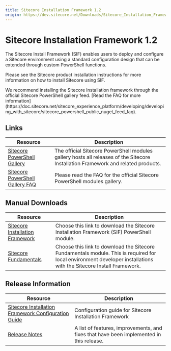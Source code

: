 ```yaml
---
title: Sitecore Installation Framework 1.2
origin: https://dev.sitecore.net/Downloads/Sitecore_Installation_Framework/1x/Sitecore_Installation_Framework_12.aspx
---
```


# Sitecore Installation Framework 1.2

The Sitecore Install Framework (SIF) enables users to deploy and configure a Sitecore environment using a standard configuration design that can be extended through custom PowerShell functions.

Please see the Sitecore product installation instructions for more information on how to install Sitecore using SIF.

  <Alert variant='warning' mb={4}>
    <AlertIcon />
    We recommend installing the Sitecore Installation framework through the official Sitecore PowerShell gallery feed. [Read the FAQ for more information](https://doc.sitecore.net/sitecore_experience_platform/developing/developing_with_sitecore/sitecore_powershell_public_nuget_feed_faq).
  </Alert>
  

## Links

 | Resource | Description |
 | --- | --- |
 | [Sitecore PowerShell Gallery](https://cloudsmith.io/~sitecore/repos/resources/packages/) | The official Sitecore PowerShell modules gallery hosts all releases of the Sitecore Installation Framework and related products. |
 | [Sitecore PowerShell Gallery FAQ](https://doc.sitecore.net/sitecore_experience_platform/developing/developing_with_sitecore/sitecore_powershell_public_nuget_feed_faq) | Please read the FAQ for the official Sitecore PowerShell modules gallery. |

## Manual Downloads

 | Resource | Description |
 | --- | --- |
 | [Sitecore Installation Framework](https://sitecoredev.azureedge.net/~/media/73C2D51A0962467B85401EC8FDE612B7.ashx?date=20180223T113755) | Choose this link to download the Sitecore Installation Framework (SIF) PowerShell module. |
 | [Sitecore Fundamentals](https://sitecoredev.azureedge.net/~/media/A00C0FA91D7240BA9B932CD5F2E16069.ashx?date=20180104T123355) | Choose this link to download the Sitecore Fundamentals module. This is required for local environment developer installations with the Sitecore Install Framework. |

## Release Information

 | Resource | Description |
 | --- | --- |
 | [Sitecore Installation Framework Configuration Guide](https://sitecoredev.azureedge.net/~/media/CD345E7A733A432D978473EE37E9A262.ashx?date=20180108T081058) | Configuration guide for Sitecore Installation Framework |
 | [Release Notes](https://dev.sitecore.net:443/downloads/Sitecore%20Installation%20Framework/1x/Sitecore%20Installation%20Framework%2012/Release%20Notes) | A list of features, improvements, and fixes that have been implemented in this release. |